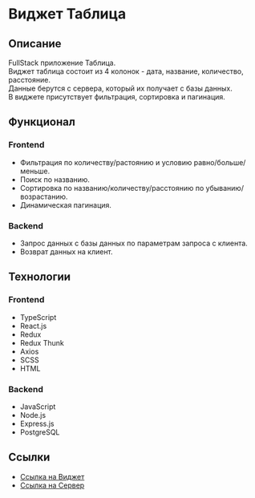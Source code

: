 # Виджет Таблица

## Описание

FullStack приложение Таблица.  
Виджет таблица состоит из 4 колонок - дата, название, количество, расстояние.  
Данные берутся с сервера, который их получает с базы данных.  
В виджете присутствует фильтрация, сортировка и пагинация.

## Функционал

### Frontend

- Фильтрация по количеству/растоянию и условию равно/больше/меньше.
- Поиск по названию.
- Сортировка по названию/количеству/расстоянию по убыванию/возрастанию.
- Динамическая пагинация.

### Backend

- Запрос данных с базы данных по параметрам запроса с клиента.
- Возврат данных на клиент.

## Технологии

### Frontend

- TypeScript
- React.js
- Redux
- Redux Thunk
- Axios
- SCSS
- HTML

### Backend

- JavaScript
- Node.js
- Express.js
- PostgreSQL

## Ссылки

- [Ссылка на Виджет](https://stmelik.github.io/table-app/)
- [Ссылка на Сервер](https://table23.herokuapp.com/)
